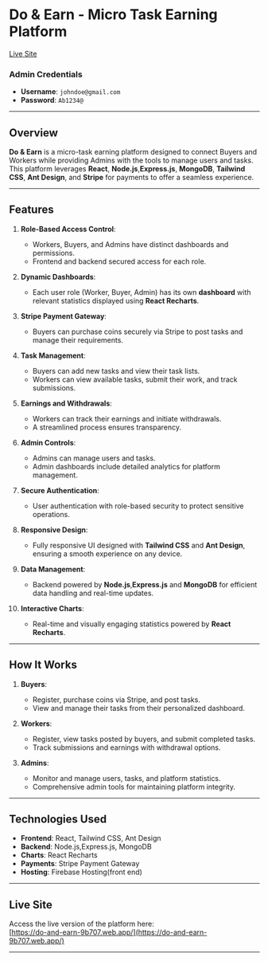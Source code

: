 
# Do & Earn - Micro Task Earning Platform

[Live Site](https://do-and-earn-9b707.web.app/)

### Admin Credentials
- **Username**: `johndoe@gmail.com`  
- **Password**: `Ab1234@`  

---

## Overview
**Do & Earn** is a micro-task earning platform designed to connect Buyers and Workers while providing Admins with the tools to manage users and tasks. This platform leverages **React**, **Node.js**,**Express.js**, **MongoDB**, **Tailwind CSS**, **Ant Design**, and **Stripe** for payments to offer a seamless experience.

---

## Features
1. **Role-Based Access Control**:
   - Workers, Buyers, and Admins have distinct dashboards and permissions.
   - Frontend and backend secured access for each role.

2. **Dynamic Dashboards**:
   - Each user role (Worker, Buyer, Admin) has its own **dashboard** with relevant statistics displayed using **React Recharts**.

3. **Stripe Payment Gateway**:
   - Buyers can purchase coins securely via Stripe to post tasks and manage their requirements.

4. **Task Management**:
   - Buyers can add new tasks and view their task lists.
   - Workers can view available tasks, submit their work, and track submissions.

5. **Earnings and Withdrawals**:
   - Workers can track their earnings and initiate withdrawals.
   - A streamlined process ensures transparency.

6. **Admin Controls**:
   - Admins can manage users and tasks.
   - Admin dashboards include detailed analytics for platform management.

7. **Secure Authentication**:
   - User authentication with role-based security to protect sensitive operations.

8. **Responsive Design**:
   - Fully responsive UI designed with **Tailwind CSS** and **Ant Design**, ensuring a smooth experience on any device.

9. **Data Management**:
   - Backend powered by **Node.js**,**Express.js** and **MongoDB** for efficient data handling and real-time updates.

10. **Interactive Charts**:
    - Real-time and visually engaging statistics powered by **React Recharts**.

---

## How It Works
1. **Buyers**:
   - Register, purchase coins via Stripe, and post tasks.
   - View and manage their tasks from their personalized dashboard.

2. **Workers**:
   - Register, view tasks posted by buyers, and submit completed tasks.
   - Track submissions and earnings with withdrawal options.

3. **Admins**:
   - Monitor and manage users, tasks, and platform statistics.
   - Comprehensive admin tools for maintaining platform integrity.

---

## Technologies Used
- **Frontend**: React, Tailwind CSS, Ant Design
- **Backend**: Node.js,Express.js, MongoDB
- **Charts**: React Recharts
- **Payments**: Stripe Payment Gateway
- **Hosting**: Firebase Hosting(front end)


---

## Live Site
Access the live version of the platform here:  
[https://do-and-earn-9b707.web.app/](https://do-and-earn-9b707.web.app/)

---
